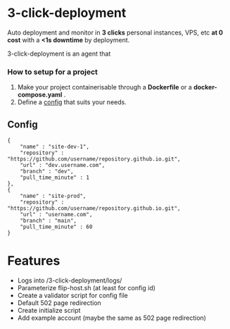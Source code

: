 # 3-click-deployment

Auto deployment and monitor in **3 clicks** personal instances, VPS, etc **at 0 cost** with a **<1s downtime** by deployment.

3-click-deployment is an agent that

### How to setup for a project 

1. Make your project containerisable through a **Dockerfile** or a **docker-compose.yaml** .
2. Define a [config](#config) that suits your needs.

## Config

```{json}
{
    "name" : "site-dev-1",
    "repository" : "https://github.com/username/repository.github.io.git",
    "url" : "dev.username.com",
    "branch" : "dev",
    "pull_time_minute" : 1
},
{
    "name" : "site-prod",
    "repository" : "https://github.com/username/repository.github.io.git",
    "url" : "username.com",
    "branch" : "main",
    "pull_time_minute" : 60
}
```

# Features

- Logs into /3-click-deployment/logs/
- Parameterize flip-host.sh (at least for config id)
- Create a validator script for config file
- Default 502 page redirection
- Create initialize script
- Add example account (maybe the same as 502 page redirection)
